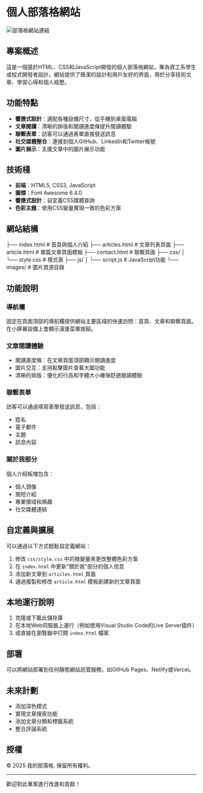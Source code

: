 # 個人部落格網站

![部落格網站連結]([https://sungchi127.github.io/Andysung.github.io/](https://sungchi127.github.io/Andysung.github.io/))

## 專案概述

這是一個基於HTML、CSS和JavaScript開發的個人部落格網站，專為資工系學生或程式開發者設計。網站提供了簡潔的設計和用戶友好的界面，用於分享技術文章、學習心得和個人經歷。

## 功能特點

- **響應式設計**：適配各種設備尺寸，從手機到桌面電腦
- **文章閱讀**：清晰的排版和閱讀進度條提升閱讀體驗
- **聯繫表單**：訪客可以通過表單直接發送訊息
- **社交媒體整合**：連接到個人GitHub、LinkedIn和Twitter帳號
- **圖片展示**：支援文章中的圖片展示功能

## 技術棧

- **前端**：HTML5, CSS3, JavaScript
- **圖標**：Font Awesome 6.4.0
- **響應式設計**：自定義CSS媒體查詢
- **色彩主題**：使用CSS變量實現一致的色彩方案

## 網站結構
├── index.html # 首頁與個人介紹
├── articles.html # 文章列表頁面
├── article.html # 單篇文章頁面模板
├── contact.html # 聯繫頁面
├── css/
│ └── style.css # 樣式表
├── js/
│ └── script.js # JavaScript功能
└── images/ # 圖片資源目錄

## 功能說明

### 導航欄

固定在頁面頂部的導航欄提供網站主要區域的快速訪問：首頁、文章和聯繫頁面。在小屏幕設備上會顯示漢堡菜單按鈕。

### 文章閱讀體驗

- 閱讀進度條：在文章頁面頂部顯示閱讀進度
- 圖片交互：支持點擊圖片查看大圖功能
- 清晰的排版：優化的行高和字體大小確保舒適閱讀體驗

### 聯繫表單

訪客可以通過填寫表單發送訊息，包括：
- 姓名
- 電子郵件
- 主題
- 訊息內容

### 關於我部分

個人介紹板塊包含：
- 個人頭像
- 簡短介紹
- 專業領域和興趣
- 社交媒體連結

## 自定義與擴展

可以通過以下方式輕鬆自定義網站：

1. 修改 `css/style.css` 中的根變量來更改整體色彩方案
2. 在 `index.html` 中更新"關於我"部分的個人信息
3. 添加新文章到 `articles.html` 頁面
4. 通過複製和修改 `article.html` 模板創建新的文章頁面

## 本地運行說明

1. 克隆或下載此儲存庫
2. 在本地Web伺服器上運行（例如使用Visual Studio Code的Live Server插件）
3. 或直接在瀏覽器中打開 `index.html` 檔案

## 部署

可以將網站部署到任何靜態網站託管服務，如GitHub Pages、Netlify或Vercel。

## 未來計劃

- 添加深色模式
- 實現文章搜索功能
- 添加文章分類和標籤系統
- 整合評論系統

## 授權

© 2025 我的部落格. 保留所有權利。

---

歡迎對此專案進行改進和貢獻！
